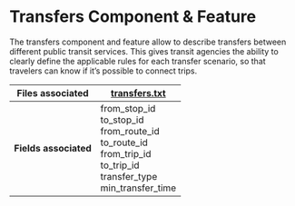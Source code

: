 # Transfers Component & Feature

<div class="grid" markdown>

The transfers component and feature allow to describe transfers between different public transit services. This gives transit agencies the ability to clearly define the applicable rules for each transfer scenario, so that travelers can know if it’s possible to connect trips.

| Files associated      | [transfers.txt](/schedule/reference/#transferstxt)                                                                                                                  |
|-----------------------|--------------------------------------------------------------------------------------------------------------------------------|
| **Fields associated** | from_stop_id<br>to_stop_id<br>from_route_id<br>to_route_id<br>from_trip_id<br>to_trip_id<br>transfer_type<br>min_transfer_time |

</div>
